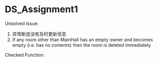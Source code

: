 # DS_Assignment1

Unsolved Issue:
1. 异常断连没有及时更新信息
2. If any room other than MainHall has an empty owner and becomes empty (i.e. has no contents) then the room is deleted immediately

Checked Function:

